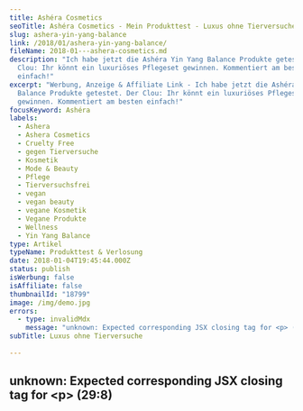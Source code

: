 ```yaml
---
title: Ashéra Cosmetics
seoTitle: Ashéra Cosmetics - Mein Produkttest - Luxus ohne Tierversuche
slug: ashera-yin-yang-balance
link: /2018/01/ashera-yin-yang-balance/
fileName: 2018-01---ashera-cosmetics.md
description: "Ich habe jetzt die Ashéra Yin Yang Balance Produkte getestet. Der
  Clou: Ihr könnt ein luxuriöses Pflegeset gewinnen. Kommentiert am besten
  einfach!"
excerpt: "Werbung, Anzeige & Affiliate Link - Ich habe jetzt die Ashéra Yin Yang
  Balance Produkte getestet. Der Clou: Ihr könnt ein luxuriöses Pflegeset
  gewinnen. Kommentiert am besten einfach!"
focusKeyword: Ashéra
labels:
  - Ashera
  - Ashera Cosmetics
  - Cruelty Free
  - gegen Tierversuche
  - Kosmetik
  - Mode & Beauty
  - Pflege
  - Tierversuchsfrei
  - vegan
  - vegan beauty
  - vegane Kosmetik
  - Vegane Produkte
  - Wellness
  - Yin Yang Balance
type: Artikel
typeName: Produkttest & Verlosung
date: 2018-01-04T19:45:44.000Z
status: publish
isWerbung: false
isAffiliate: false
thumbnailId: "18799"
image: /img/demo.jpg
errors:
  - type: invalidMdx
    message: "unknown: Expected corresponding JSX closing tag for <p> (29:8)"
subTitle: Luxus ohne Tierversuche
  
---
```


## unknown: Expected corresponding JSX closing tag for &lt;p> (29:8)

<!--
Werbung, Anzeige &amp; Affiliate Link\*

**Ich habe jetzt zwei Produkte von Ashéra Cosmetics getestet. Wie sie bei mir
angekommen sind, möchte ich Euch heute gerne verraten. Außerdem verlose ich ein
luxuriöses Pflegepaket! Wie Ihr gewinnen könnt, erfahrt Ihr weiter unten\*.**

Vor Kurzem las ich mit großem Interesse über zwei für mich komplett neue
Kosmetikprodukte: Die Yin Yang Balance 24-Stunden-Pflege sowie den passenden
Reinigungsschaum aus dem Hause Ashéra Cosmetics. Gesichtspflege, Seife und Tee.
Wenn das nicht interessant klingt, oder?

## Die Produktanfrage

![Ashéra](http://cardamonchai.com/wp-content/uploads/2018/01/7-300x200.jpg)

Da für mich an erster Stelle immer steht, ob ein Produkt vegan und crueltyfree
ist, startete ich als erstes eine Produktanfrage. Ich teilte Ashera Cosmetics
mit, dass ich sehr an einem Test der Produkte interessiert wäre, insofern das
Produkt selbst sowie natürlich die Inhaltsstoffe frei von Inhaltsstoffen
tierischer Herkunft sind und nicht an Tieren getestet wurden. Die Antwort kam
prompt und fiel direkt aus:

<blockquote>"Wir haben uns sehr über Deine Anfrage gefreut und finden, Dein Blog rockt! Die Yin Yang Balance 24-Stunden-Pflege und der Reinigungsschaum sind tatsächlich komplett vegan und natürlich Tierversuchsfrei!

Da uns hochwertige, rein pflanzliche Inhaltsstoffe sehr wichtig sind, freuen wir
uns besonders, dass Du unsere Produkte testen möchtest

Mehr zu den Inhaltsstoffen und unserem Qualitätsanspruch erfährst du auch in
unserem Magazin. Schau zum Beispiel mal
[hier](http://www.ashera-cosmetics.de/die-beste-qualitaet-ist-unser-anspruch)
nach."</blockquote>

## Der Produkttest

![Ashéra](http://cardamonchai.com/wp-content/uploads/2018/01/1-300x199.jpg)

Nach nur zwei Tagen traf ein äußerst liebevoll verpacktes Päckchen aus dem Hause
Ashéra bei mir ein. Nachdem das Unboxing der kleinen Schatzkiste für Euch
fotografisch festgehalten war, ging es endlich ans Eingemachte: Der Produkttest
stand an! Was mir gleich als allererstes auffiel war der sehr angenehme Duft
beider Produkte.

Zuerst habe ich den Reinigungsschaum genau unter die Lupe genommen. Für mich
sind Produkte dieser Art immer sehr praktisch. Ich schminke mich seit Jahr und
Tag mit Waschlappen ab, da ich dadurch viel Watte spare und weniger Müll mache.

![Ashéra](http://cardamonchai.com/wp-content/uploads/2018/01/2-300x199.jpg)

Mit dem Ashéra Reinigungsschaum geht das gut von der Hand. Auch hartnäckiges
Augen-Make-up lässt sich leicht lösen, ohne dass die Haut ausgetrocknet wird.
Ich kann mir sehr gut vorstellen, ihn über einen längeren Zeitraum zu verwenden
und es ist mit Sicherheit nicht die letzte Flasche davon, die in unserem
Badezimmer steht.

Und nun zur Creme: Sie ist wirklich klasse. Die Textur ist schön leicht. Man
schwitzt nicht die Spur darunter und sie zieht schnell ein. Was mir auch gut
gefällt: Sie ist sehr ergibig. Schon ein kleiner Klecks reicht für das ganze
Gesicht. Für mich kam sie gerade rechtzeitig.

Durch die kalte Winterluft waren meine Augenlider sowie meine Wangen stark
ausgetrocknet. Schon nach zwei Tagen der Anwendung hat sich das stark
verbessert. Zudem habe ich das Gefühl, dass die Haut um die Augen sowie die
Stirn wieder etwas mehr "Spannkraft" hat.  Für mich bekommt Ihr also auch für
die Creme eine klare Empfehlung.

## Ashéra - Das steckt dahinter

![Ashéra](http://cardamonchai.com/wp-content/uploads/2018/01/6-300x225.jpg)

Die Rezepturen von Ashéra binden uraltes Wissen aus der
[Traditionellen Chinesischen Medizin](/2014/11/auf-dem-weg-zur-tiefenentspannung/)
ein. Die TCM-Extrakte werde kombiniert mit den modernen Anforderungen und der
Erfahrung aus der heutigen Kosmetikforschung. Die Produkte wurden in Kooperation
mit Apothekern und Medizinern entwickelt.

Die von mir getestete Yin Yang Balance Serie ist die erste Pflegeserie von
Ashera. Der Anteil der speziellen TCM-Wirkstoffkombination in der Gesichtscreme
beträgt über 10 Prozent, was sie besonders reichhaltig macht. Der
Reinigungsschaum ist speziell auf die Pflege empfindlicher Gesichtshaut
abgestimmt und gut verträglich.

Der Name der Serie Yin Yang bezieht sich auf die Balance von Yin und Yang. Das
Besondere ist, dass nicht, wie bei den Serien bekannter Hersteller üblich, eine
Tag- und eine Nachtpflege nötig ist. Ashéra möchte eine 24-Stunden-Pflege
bieten. Die Yang Phase steht für den Tag, die aktive Zeit, die Yin-Phase für die
Nacht, sprich, die Zeit der Regeneration und Entspannung.

## 24-Stunden-Pflege

![Ashéra](http://cardamonchai.com/wp-content/uploads/2018/01/4-300x300.jpg)

Tagsüber wirken Ginseng, Rotwurzelsalbei und Tragantwurzel anregend. Die
Zirkulation soll angeregt werden, die Haut dadurch gestraffter und vitaler
wirken. Das enthaltene Granatapfelsamenextrakt soll Entzündungen entgegenwirken
und die Zellregeneration anregen.

In der Nacht sollen die regenerierenden Hautprozesse unterstützt werden. Dafür
sollen Ganoderma-Essenzen sorgen. Dabei handelt es sich um Auszüge aus einem
Asiatischen Heilpilz. Gleichzeitig soll die enthaltene Gingsengwurzel das
Zellwachstum stimulieren und damit die Prozesse der Hautalterung verlangsamen.

## Die Inhaltsstoffe

Als Basis werden unter anderem Sheabutter, Jojobaöl, Avocadoöl, Reiskeimöl,
Distelöl und Sonnenblumenöl verwendet. Alle Inhaltsstoffe, die zur Herstellung
der TCM-Extrakte verwendet werden, kommen aus kontrolliertem Anbau in China.
Eine lückenlose Qualitätskontrolle wird garantiert. Auf Palmöl wird verzichtet.
Die Inhaltsstoffe sind weitestgehend reizfrei. Lediglich Alkohol und
Zitronensäure kommt zum Einsatz, wer darauf reagiert, sollte demnach vorsichtig
sein. Alle Duftstoffe sind natürlich.

## Name und Geschichte

Aschera (auch Ascherah, Ašerā) ist eine syrisch-kanaanäische Meeresgöttin.
Ashéra Cosmetics sitzt in Regensburg. Gründerin Jacqueline Heimgärtner ist unter
anderem auch Inhaberin einer Werbeagentur. Ihre Mutter war bereits in den 70er
Jahren Mitbegründerin der ersten Bio-Bäckerei im Rhein-Main-Gebiet. Ein Gefühl
für Nachhaltigkeit wurde Jacqueline also in die Wiege gelegt.

Im Jahr 2017 stellte Ashéra Cosmetics mit der Yin Yang Balance 24-Stunden-Pflege
die ersten Produkte vor.  Von der Verpackung über den Messestand bis hin zu
ihrer Hauptaufgabe, der Vermarktungsstrategie, begleitet und erarbeitet
Jacqueline alles selbst.

## \*Ashéra Verlosung - Gewinne ein hochwertiges Kosmetikset

<hr />

Hinweis: Die Aktion ist beendet.
[Bestimmt findet irgendwann wieder eine tolle Verlosung statt](/tag/verlosung/).

<hr />

![Ashéra](http://cardamonchai.com/wp-content/uploads/2018/01/5-300x200.jpg)

Unter allen Likes und Kommentaren hier und auf Facebook sowie Instagram verlose
ich ein hochwertiges Set aus Gesichtspflege und Reinigungsschaum. Ich ziehe
den/die Gewinner/in am 10. Februar, bis dahin solltet Ihr also teilnehmen.

Der/die Gewinner/in willigt ein, dass seine Daten von Ashéra Cosmetics einmalig
zur Durchführung des Gewinnspiels verarbeitet werden.
[Die Teilnahmebedingungen bei Verlosungen findet Ihr im Blog hier](/datenschutz/teilnahmebedingungen/).

![](https://www.adcell.de/promotion/view/promoId/172497/slotId/80259)

Weitere Informationen zu den Produkten findet Ihr auf der
[Homepage](https://www.adcell.de/promotion/click/promoId/172497/slotId/80259?param0=https%3A%2F%2Fwww.ashera-cosmetics.de%2Fshop%2F)
](https://www.adcell.de/promotion/click/promoId/172494/slotId/80259)

_Dieser Artikel enthält Werbung und Affiliate Links und entstand im Zusammenhang
mit Trusted Blogs. Der Inhalt und meine Meinung wurden dadurch nicht
beeinflusst.
[Für Infos dazu bitte hier klicken](https://www.trusted-blogs.com/tipps/werbekennzeichnung).
_

-->

  